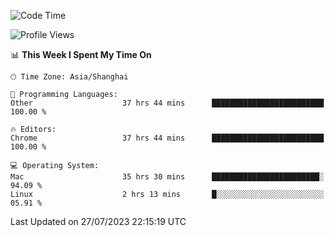 <!--START_SECTION:waka-->
![Code Time](http://img.shields.io/badge/Code%20Time-978%20hrs%202%20mins-blue)

![Profile Views](http://img.shields.io/badge/Profile%20Views-0-blue)

📊 **This Week I Spent My Time On** 

```text
🕑︎ Time Zone: Asia/Shanghai

💬 Programming Languages: 
Other                    37 hrs 44 mins      █████████████████████████   100.00 % 

🔥 Editors: 
Chrome                   37 hrs 44 mins      █████████████████████████   100.00 % 

💻 Operating System: 
Mac                      35 hrs 30 mins      ████████████████████████░   94.09 % 
Linux                    2 hrs 13 mins       █░░░░░░░░░░░░░░░░░░░░░░░░   05.91 % 
```


 Last Updated on 27/07/2023 22:15:19 UTC
<!--END_SECTION:waka-->